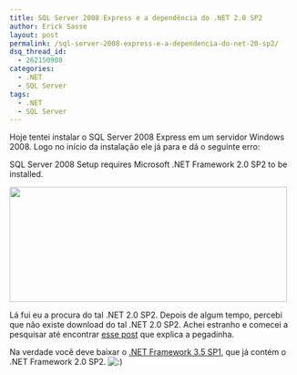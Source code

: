 ```yaml
---
title: SQL Server 2008 Express e a dependência do .NET 2.0 SP2
author: Erick Sasse
layout: post
permalink: /sql-server-2008-express-e-a-dependencia-do-net-20-sp2/
dsq_thread_id:
  - 262150908
categories:
  - .NET
  - SQL Server
tags:
  - .NET
  - SQL Server
---
```

Hoje tentei instalar o SQL Server 2008 Express em um servidor Windows 2008. Logo no início da instalação ele já para e dá o seguinte erro:

SQL Server 2008 Setup requires Microsoft .NET Framework 2.0 SP2 to be installed.

<span style="text-decoration: underline;"><a href="http://www.ericksasse.com.br/wp-content/uploads/2008/09/image_2.png"><img class="alignnone size-full wp-image-784" title="sql2008_net20sp2" src="http://www.ericksasse.com.br/wp-content/uploads/2008/09/image_2.png" alt="" width="487" height="202" /></a></span>

Lá fui eu a procura do tal .NET 2.0 SP2. Depois de algum tempo, percebi que não existe download do tal .NET 2.0 SP2. Achei estranho e comecei a pesquisar até encontrar [esse post][1] que explica a pegadinha.

Na verdade você deve baixar o [.NET Framework 3.5 SP1][2], que já contém o .NET Framework 2.0 SP2. <img src="http://www.ericksasse.com.br/wp-includes/images/smilies/icon_smile.gif" alt=":)" class="wp-smiley" />

 [1]: http://blogs.msdn.com/psssql/archive/2008/08/28/sql-server-2008-express-net-framework-2-0-sp2-and-3-5-sp1-explained.aspx
 [2]: http://go.microsoft.com/fwlink/?LinkId=120550